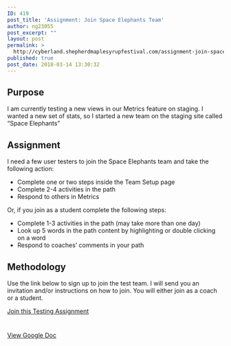 ```yaml
---
ID: 419
post_title: 'Assignment: Join Space Elephants Team'
author: ng23055
post_excerpt: ""
layout: post
permalink: >
  http://cyberland.shepherdmaplesyrupfestival.com/assignment-join-space-elephants-team
published: true
post_date: 2018-03-14 13:30:32
---
```

<h2>Purpose</h2>
I am currently testing a new views in our Metrics feature on staging. I wanted a new set of stats, so I started a new team on the staging site called “Space Elephants”
<h2>Assignment</h2>
I need a few user testers to join the Space Elephants team and take the following action:
<ul>
 	<li>Complete one or two steps inside the Team Setup page</li>
 	<li>Complete 2-4 activities in the path</li>
 	<li>Respond to others in Metrics</li>
</ul>
Or, if you join as a student complete the following steps:
<ul>
 	<li>Complete 1-3 activities in the path (may take more than one day)</li>
 	<li>Look up 5 words in the path content by highlighting or double clicking on a word</li>
 	<li>Respond to coaches’ comments in your path</li>
</ul>
<h2>Methodology</h2>
Use the link below to sign up to join the test team. I will send you an invitation and/or instructions on how to join. You will either join as a coach or a student.

<a href="https://goo.gl/forms/8dhvLYnFJ3ifDO6i2">Join this Testing Assignment</a>

#

<a href="https://docs.google.com/document/d/1mKKPAmK7i1TreH2QNsa5F0T7QcxbKFNg2-EvnuQTjRo/edit?usp=sharing">View Google Doc</a>